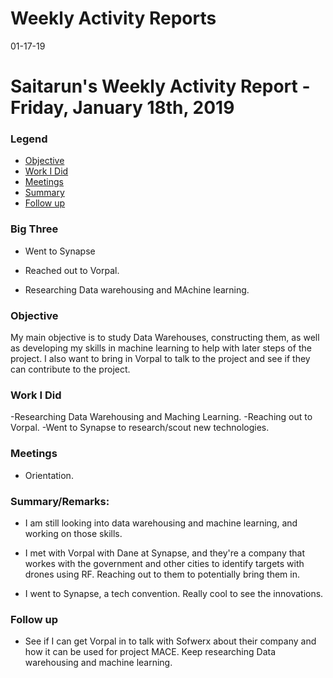 # Weekly Activity Reports
01-17-19
# Saitarun's Weekly Activity Report - Friday, January 18th, 2019
### Legend
 - [Objective](#objective)
 - [Work I Did](#work-i-did)
 - [Meetings](#meetings)
 - [Summary](#summary)
 - [Follow up](#follow-up)

### Big Three

- Went to Synapse

- Reached out to Vorpal.

- Researching Data warehousing and MAchine learning.

### Objective

My main objective is to study Data Warehouses, constructing them, as well as developing my skills in machine learning to help with later steps of the project. I also want to bring in Vorpal to talk to the project and see if they can contribute to the project.

### Work I Did

-Researching Data Warehousing and Maching Learning.
-Reaching out to Vorpal.
-Went to Synapse to research/scout new technologies.


### Meetings
  - Orientation. 

### Summary/Remarks:

- I am still looking into data warehousing and machine learning, and working on those skills.

- I met with Vorpal with Dane at Synapse, and they're a company that workes with the government and other cities to identify targets with drones using RF. Reaching out to them to potentially bring them in.

- I went to Synapse, a tech convention. Really cool to see the innovations.


### Follow up

- See if I can get Vorpal in to talk with Sofwerx about their company and how it can be used for project MACE. Keep researching Data warehousing and machine learning.
